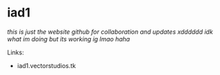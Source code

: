 # iad1
*this is just the website github for collaboration and updates xdddddd idk what im doing but its working ig lmao haha*

Links:
- iad1.vectorstudios.tk
